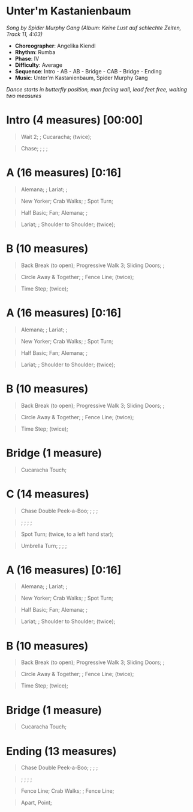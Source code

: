 # Unter'm Kastanienbaum
*Song by Spider Murphy Gang (Album: Keine Lust auf schlechte Zeiten, Track 11, 4:03)*
 
* **Choreographer**: Angelika Kiendl
* **Rhythm**: Rumba
* **Phase**: IV
* **Difficulty**: Average
* **Sequence**: Intro - AB - AB - Bridge - CAB - Bridge - Ending
* **Music**: Unter'm Kastanienbaum, Spider Murphy Gang
 
*Dance starts in butterfly position, man facing wall, lead feet free, waiting two measures*
 
# Intro (4 measures) [00:00]

> Wait 2; ; Cucaracha; (twice);

> Chase; ; ; ;

# A (16 measures) [0:16]

> Alemana; ; Lariat; ; 

> New Yorker; Crab Walks; ; Spot Turn;

> Half Basic; Fan; Alemana; ; 

> Lariat; ; Shoulder to Shoulder; (twice);

# B (10 measures)

> Back Break (to open); Progressive Walk 3; Sliding Doors; ;

> Circle Away & Together; ; Fence Line; (twice); 

> Time Step; (twice);

# A (16 measures) [0:16]

> Alemana; ; Lariat; ; 

> New Yorker; Crab Walks; ; Spot Turn;

> Half Basic; Fan; Alemana; ; 

> Lariat; ; Shoulder to Shoulder; (twice);

# B (10 measures)

> Back Break (to open); Progressive Walk 3; Sliding Doors; ;

> Circle Away & Together; ; Fence Line; (twice); 

> Time Step; (twice);

# Bridge (1 measure)

> Cucaracha Touch;

# C (14 measures)

> Chase Double Peek-a-Boo; ; ; ;

> ; ; ; ;

> Spot Turn; (twice, to a left hand star);

> Umbrella Turn; ; ; ;

# A (16 measures) [0:16]

> Alemana; ; Lariat; ; 

> New Yorker; Crab Walks; ; Spot Turn;

> Half Basic; Fan; Alemana; ; 

> Lariat; ; Shoulder to Shoulder; (twice);

# B (10 measures)

> Back Break (to open); Progressive Walk 3; Sliding Doors; ;

> Circle Away & Together; ; Fence Line; (twice); 

> Time Step; (twice);

# Bridge (1 measure)

> Cucaracha Touch;

# Ending (13 measures)

> Chase Double Peek-a-Boo; ; ; ;

> ; ; ; ;

> Fence Line; Crab Walks; ; Fence Line;

> Apart, Point;